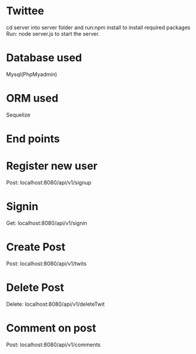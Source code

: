 # Twittee
cd server into server folder and run:npm install to install required packages
Run: node server.js to start the server.

# Database used
Mysql(PhpMyadmin)

# ORM used
Sequelize

# End points
# Register new user
Post: localhost:8080/api/v1/signup
# Signin
Get: localhost:8080/api/v1/signin

# Create Post
Post: localhost:8080/api/v1/twits

# Delete Post
Delete: localhost:8080/api/v1/deleteTwit

# Comment on post
Post: localhost:8080/api/v1/comments
